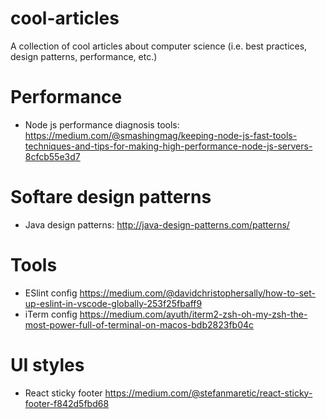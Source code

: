 # cool-articles
A collection of cool articles about computer science (i.e. best practices, design patterns, performance, etc.)

# Performance
- Node js performance diagnosis tools: https://medium.com/@smashingmag/keeping-node-js-fast-tools-techniques-and-tips-for-making-high-performance-node-js-servers-8cfcb55e3d7

# Softare design patterns
- Java design patterns: http://java-design-patterns.com/patterns/

# Tools
- ESlint config https://medium.com/@davidchristophersally/how-to-set-up-eslint-in-vscode-globally-253f25fbaff9
- iTerm config https://medium.com/ayuth/iterm2-zsh-oh-my-zsh-the-most-power-full-of-terminal-on-macos-bdb2823fb04c

# UI styles
- React sticky footer https://medium.com/@stefanmaretic/react-sticky-footer-f842d5fbd68

